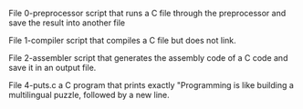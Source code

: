 File 0-preprocessor script that runs a C file through the preprocessor and save the result into another file

File 1-compiler script that compiles a C file but does not link.

File 2-assembler script that generates the assembly code of a C code and save it in an output file.

File 4-puts.c a C program that prints exactly "Programming is like building a multilingual puzzle, followed by a new line.
